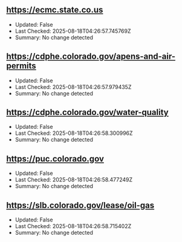 ## https://ecmc.state.co.us
- Updated: False
- Last Checked: 2025-08-18T04:26:57.745769Z
- Summary: No change detected

## https://cdphe.colorado.gov/apens-and-air-permits
- Updated: False
- Last Checked: 2025-08-18T04:26:57.979435Z
- Summary: No change detected

## https://cdphe.colorado.gov/water-quality
- Updated: False
- Last Checked: 2025-08-18T04:26:58.300996Z
- Summary: No change detected

## https://puc.colorado.gov
- Updated: False
- Last Checked: 2025-08-18T04:26:58.477249Z
- Summary: No change detected

## https://slb.colorado.gov/lease/oil-gas
- Updated: False
- Last Checked: 2025-08-18T04:26:58.715402Z
- Summary: No change detected

